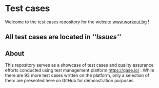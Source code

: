 # Test cases

Welcome to the test cases repository for the website www.workout.bg !

## **All test cases are located in _''Issues''_**

## About

This repository serves as a showcase of test cases and quality assurance efforts conducted using test management platform https://qase.io/ . While there are 93 more test cases written on the platform, only a selection of them are presented here on GitHub for demonstration purposes. 

